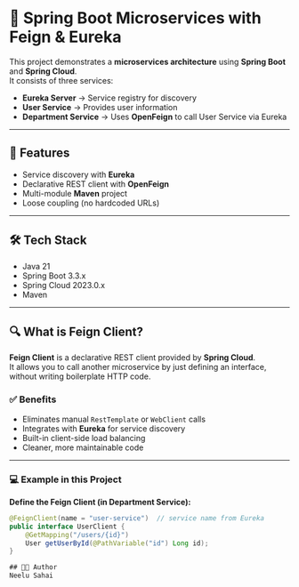 # 🚀 Spring Boot Microservices with Feign & Eureka   

This project demonstrates a **microservices architecture** using **Spring Boot** and **Spring Cloud**.  
It consists of three services: 

- **Eureka Server** → Service registry for discovery  
- **User Service** → Provides user information  
- **Department Service** → Uses **OpenFeign** to call User Service via Eureka    

---

## 🔑 Features
- Service discovery with **Eureka**
- Declarative REST client with **OpenFeign**  
- Multi-module **Maven** project
- Loose coupling (no hardcoded URLs)

---

## 🛠 Tech Stack
- Java 21  
- Spring Boot 3.3.x  
- Spring Cloud 2023.0.x   
- Maven  

---

## 🔍 What is Feign Client?

**Feign Client** is a declarative REST client provided by **Spring Cloud**.  
It allows you to call another microservice by just defining an interface, without writing boilerplate HTTP code.

### ✅ Benefits
- Eliminates manual `RestTemplate` or `WebClient` calls  
- Integrates with **Eureka** for service discovery  
- Built-in client-side load balancing  
- Cleaner, more maintainable code  

---

### 💻 Example in this Project

**Define the Feign Client (in Department Service):**
```java
@FeignClient(name = "user-service")  // service name from Eureka
public interface UserClient {
    @GetMapping("/users/{id}")
    User getUserById(@PathVariable("id") Long id);
}

## 👨‍💻 Author
Neelu Sahai  
